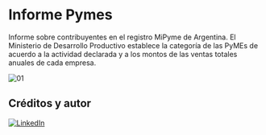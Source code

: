 # Informe Pymes
Informe sobre contribuyentes en el registro MiPyme de Argentina. El Ministerio de Desarrollo Productivo establece la categoría de las PyMEs de acuerdo a la actividad
declarada y a los montos de las ventas totales anuales de cada empresa.

![01](https://user-images.githubusercontent.com/94582879/163496538-91c74ada-4283-4efa-b57b-d85ea8786a9f.jpg)


## Créditos y autor
[![LinkedIn](https://img.shields.io/badge/LinkedIn-Nestor_Diaz-0077B5?style=for-the-badge&logo=linkedin&logoColor=white&labelColor=101010)](https://www.linkedin.com/in/contadornestordiaz/)
